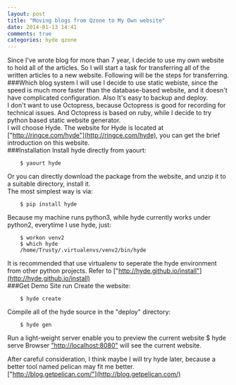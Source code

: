 ```yaml
---
layout: post
title: "Moving blogs from Qzone to My Own website"
date: 2014-01-13 14:41
comments: true
categories: hyde qzone
---
```

Since I've wrote blog for more than 7 year, I decide to use my own website to hold all of the articles. So I will start a task for transferring all of the written articles to a new website. Following will be the steps for transferring.    
###Which blog system I will use
I decide to use static webiste, since the speed is much more faster than the database-based website, and it doesn't have complicated configuration. Also It's easy to backup and deploy.    
I don't want to use Octopress, because Octopress is good for recording for technical issues. And Octopress is based on ruby, while I decide to try python based static website generator.    
I will choose Hyde. The website for Hyde is located at ["http://ringce.com/hyde"](http://ringce.com/hyde), you can get the brief introduction on this website.    
###Installation
Install hyde directly from yaourt:     

```
	$ yaourt hyde

```
Or you can directly download the package from the website, and unzip it to a suitable directory, install it.     
The most simplest way is via:

```
	$ pip install hyde

```
Because my machine runs python3, while hyde currently works under python2, everytime I use hyde, just:

```
	$ workon venv2
	$ which hyde
	/home/Trusty/.virtualenvs/venv2/bin/hyde

```
It is recommended that use virtualenv to seperate the hyde environment from other python projects. Refer to ["http://hyde.github.io/install"](http://hyde.github.io/install)    
###Get Demo Site run
Create the website:

```
	$ hyde create

```
Compile all of the hyde source in the "deploy" directory:

```
	$ hyde gen

```
Run a light-weight server enable you to preview the current website
	$ hyde serve
Browser ["http://localhost:8080"](http://localhost:8080) will see the current website.     


After careful consideration, I think maybe I will try hyde later, because a better tool named pelican may fit me better.     
["http://blog.getpelican.com/"](http://blog.getpelican.com/)
